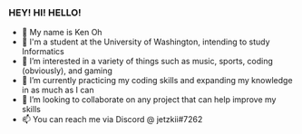 ### HEY! HI! HELLO!   
- 👋 My name is Ken Oh
- 📖 I'm a student at the University of Washington, intending to study Informatics
- 👀 I’m interested in a variety of things such as music, sports, coding (obviously), and gaming
- 🌱 I’m currently practicing my coding skills and expanding my knowledge in as much as I can
- 💞️ I’m looking to collaborate on any project that can help improve my skills
- 📫 You can reach me via Discord @ jetzkii#7262
